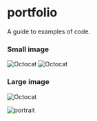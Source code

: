 
# portfolio
A guide to examples of code.
### Small image

![Octocat](https://github.githubassets.com/images/icons/emoji/octocat.png)
![Octocat](../portfolio/img/portrait.jpeg)

### Large image
![Octocat](../portfolio/img/blog.gif)

![portrait](https://user-images.githubusercontent.com/6247448/202137468-2fe58e38-0a67-4bea-9140-fff54ee677a1.jpeg)
